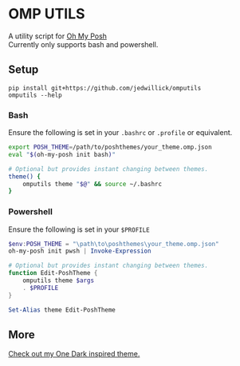 # OMP UTILS

A utility script for [Oh My Posh](https://ohmyposh.dev/)  
Currently only supports bash and powershell.

## Setup

```shell
pip install git+https://github.com/jedwillick/omputils
omputils --help
```

### Bash

Ensure the following is set in your `.bashrc` or `.profile` or equivalent.

```bash
export POSH_THEME=/path/to/poshthemes/your_theme.omp.json
eval "$(oh-my-posh init bash)"

# Optional but provides instant changing between themes.
theme() {
    omputils theme "$@" && source ~/.bashrc
}
```

### Powershell

Ensure the following is set in your `$PROFILE`

```powershell
$env:POSH_THEME = "\path\to\poshthemes\your_theme.omp.json"
oh-my-posh init pwsh | Invoke-Expression

# Optional but provides instant changing between themes.
function Edit-PoshTheme {
    omputils theme $args 
    . $PROFILE
}

Set-Alias theme Edit-PoshTheme
```

## More

[Check out my One Dark inspired theme.](https://github.com/jedwillick/onedark-omp)
